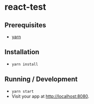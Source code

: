 # react-test

## Prerequisites
* [yarn](https://yarnpkg.com/en/docs/install#linux-tab)

## Installation
* `yarn install`

## Running / Development
* `yarn start`
* Visit your app at [http://localhost:8080](http://localhost:8080).
